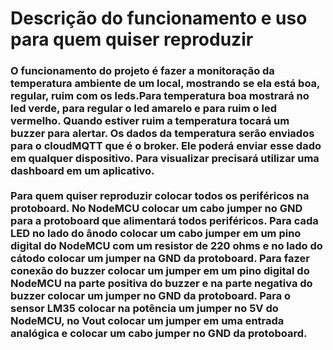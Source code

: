 # Descrição do funcionamento e uso para quem quiser reproduzir

<h3>O funcionamento do projeto é fazer a monitoração da temperatura ambiente de um local, mostrando se ela está boa, regular, ruim com os leds.Para temperatura boa mostrará no led verde, para regular o led amarelo e para ruim o led vermelho. Quando estiver ruim a temperatura tocará um buzzer para alertar.
Os dados da temperatura serão enviados para o cloudMQTT que é o broker. Ele poderá enviar esse dado em qualquer dispositivo. Para visualizar precisará utilizar uma dashboard em um aplicativo.
<br><br>
Para quem quiser reproduzir colocar todos os periféricos na protoboard. No NodeMCU colocar um cabo jumper no GND para a protoboard  que alimentará todos periféricos. Para cada LED no lado do ânodo colocar um cabo jumper em um pino digital do NodeMCU com um resistor de 220 ohms e no lado do cátodo colocar um jumper na GND da protoboard. 
Para fazer conexão do buzzer colocar um jumper em um pino digital do NodeMCU na parte positiva do buzzer e na parte negativa do buzzer colocar um jumper no GND da protoboard. 
Para o sensor LM35 colocar na potência um jumper no 5V do NodeMCU, no Vout colocar um jumper em uma entrada analógica e colocar um cabo jumper no GND da protoboard.</h3>
